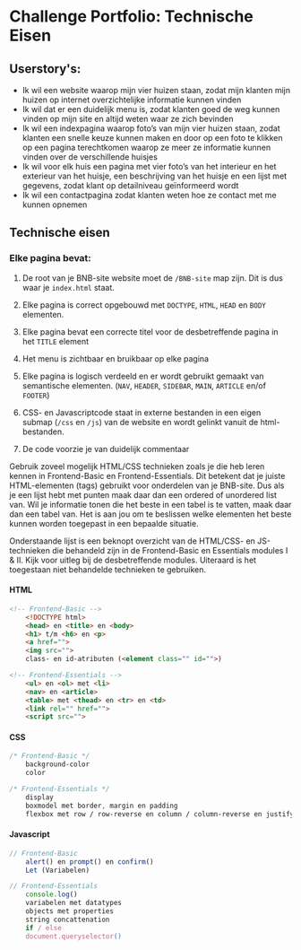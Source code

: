# Challenge Portfolio: Technische Eisen

## Userstory's:

- Ik wil een website waarop mijn vier huizen staan, zodat mijn klanten mijn huizen op internet overzichtelijke informatie kunnen vinden
- Ik wil dat er een duidelijk menu is, zodat klanten goed de weg kunnen vinden op mijn site en altijd weten waar ze zich bevinden
- Ik wil een indexpagina waarop foto’s van mijn vier huizen staan, zodat klanten een snelle keuze kunnen maken en door op een foto te klikken op een pagina terechtkomen waarop ze meer ze informatie kunnen vinden over de verschillende huisjes
- Ik wil voor elk huis een pagina met vier foto’s van het interieur en het exterieur van het huisje, een beschrijving van het huisje en een lijst met gegevens, zodat klant op detailniveau geïnformeerd wordt
- Ik wil een contactpagina zodat klanten weten hoe ze contact met me kunnen opnemen

   
## Technische eisen

### Elke pagina bevat:

1. De root van je BNB-site website moet de `/BNB-site` map zijn. Dit is dus waar je `index.html` staat.
2. Elke pagina is correct opgebouwd met `DOCTYPE`, `HTML`, `HEAD` en `BODY` elementen.
3. Elke pagina bevat een correcte titel voor de desbetreffende pagina in het `TITLE` element
4. Het menu is zichtbaar en bruikbaar op elke pagina 
5. Elke pagina is logisch verdeeld en er wordt gebruikt gemaakt van semantische elementen. (`NAV`, `HEADER`, `SIDEBAR`, `MAIN`, `ARTICLE` en/of `FOOTER`)
6. CSS- en Javascriptcode staat in externe bestanden in een eigen submap (`/css` en `/js`) van de website en wordt gelinkt vanuit de html-bestanden. <!-- moet dit ook voor PHP? -->

7. De code voorzie je van duidelijk commentaar <!-- ik denk dat dit nog SMART gemaakt moet worden -->

Gebruik zoveel mogelijk HTML/CSS technieken zoals je die heb leren kennen in Frontend-Basic en Frontend-Essentials. Dit betekent dat je juiste HTML-elementen (tags) gebruikt voor onderdelen van je BNB-site. Dus als je een lijst hebt met punten maak daar dan een ordered of unordered list van. Wil je informatie tonen die het beste in een tabel is te vatten, maak daar dan een tabel van. Het is aan jou om te beslissen welke elementen het beste kunnen worden toegepast in een bepaalde situatie.

Onderstaande lijst is een beknopt overzicht van de HTML/CSS- en JS-technieken die behandeld zijn in de Frontend-Basic en Essentials modules I & II. Kijk voor uitleg bij de desbetreffende modules. Uiteraard is het toegestaan niet behandelde technieken te gebruiken.

#### HTML
```html
<!-- Frontend-Basic -->
    <!DOCTYPE html>
    <head> en <title> en <body>
    <h1> t/m <h6> en <p>
    <a href="">
    <img src="">
    class- en id-atributen (<element class="" id="">)

<!-- Frontend-Essentials -->
    <ul> en <ol> met <li>
    <nav> en <article>
    <table> met <thead> en <tr> en <td>
    <link rel="" href="">
    <script src=""> 
```

#### CSS
```css
/* Frontend-Basic */
    background-color
    color

/* Frontend-Essentials */
    display
    boxmodel met border, margin en padding
    flexbox met row / row-reverse en column / column-reverse en justify-content / align-items
```

#### Javascript
```javascript
// Frontend-Basic
    alert() en prompt() en confirm()
    Let (Variabelen) 

// Frontend-Essentials
    console.log()
    variabelen met datatypes
    objects met properties
    string concattenation
    if / else
    document.queryselector()
```
<!-- Hier PHP, MySQl en Fr.End.Es II nog bij vermelden -->

<!-- Onderstaand onderdeel naar het eind van de challenge, waar studenten de challenge aan hun portfolio toevoegen

## Live zetten mbv Github Pages

Onderstaande video linkt naar een korte introductie (1:05m) over Github Pages.

[![Wat is Github Pages?](https://img.youtube.com/vi/2MsN8gpT6jY/maxresdefault.jpg)](https://vib.by/v/XyYAbowfq)

Github Pages geeft je de mogelijkheid om één repository in je account live te zetten. Zie [deze link](https://docs.github.com/en/free-pro-team@latest/github/working-with-github-pages/configuring-a-publishing-source-for-your-github-pages-site) voor een uitleg over hoe je de Challenge repository live zet. Je portfolio zal te zien zijn op `github_username.github.io`.
>
> :warning: LETOP: je moet aangeven dat je de `portfolio` submap van deze repository als root wilt gebruiken. -->

